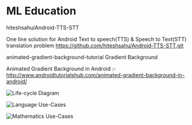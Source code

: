 # ML Education

hiteshsahu/Android-TTS-STT

One line solution for Android Text to speech(TTS) & Speech to Text(STT) translation problem https://github.com/hiteshsahu/Android-TTS-STT.git

animated-gradient-background-tutorial
Gradient Background

Animated Gradient Background in Android :-  http://www.androidtutorialshub.com/animated-gradient-background-in-android/

![Life-cycle Diagram](https://raw.githubusercontent.com/holman57/MLeducation/master/Life-cycle%20Diagram.png)

![Language Use-Cases](https://raw.githubusercontent.com/holman57/MLeducation/master/Language%20Wireframe.png)

![Mathematics Use-Cases](https://raw.githubusercontent.com/holman57/MLeducation/master/Math%20Wireframe.png)
